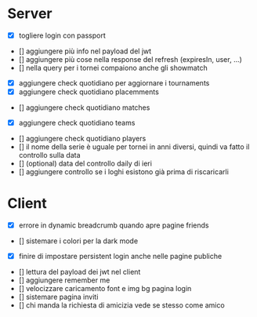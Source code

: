 # Server

-   [x] togliere login con passport
-   [] aggiungere più info nel payload del jwt
-   [] aggiungere più cose nella response del refresh (expiresIn, user, ...)
-   [] nella query per i tornei compaiono anche gli showmatch
-   [x] aggiungere check quotidiano per aggiornare i tournaments
-   [x] aggiungere check quotidiano placemments
-   [] aggiungere check quotidiano matches
-   [x] aggiungere check quotidiano teams
-   [] aggiungere check quotidiano players
-   [] il nome della serie è uguale per tornei in anni diversi, quindi va fatto il controllo sulla data
-   [] (optional) data del controllo daily di ieri
-   [] aggiungere controllo se i loghi esistono già prima di riscaricarli

# Client

-   [x] errore in dynamic breadcrumb quando apre pagine friends
-   [] sistemare i colori per la dark mode
-   [x] finire di impostare persistent login anche nelle pagine publiche
-   [] lettura del payload dei jwt nel client
-   [] aggiungere remember me
-   [] velocizzare caricamento font e img bg pagina login
-   [] sistemare pagina inviti
-   [] chi manda la richiesta di amicizia vede se stesso come amico
